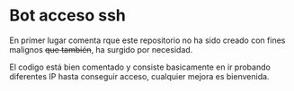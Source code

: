 # Bot acceso ssh

En primer lugar comenta rque este repositorio no ha sido creado con fines malignos ~~que también~~, ha surgido por necesidad.

El codigo está bien comentado y consiste basicamente en ir probando diferentes IP hasta conseguir acceso, cualquier mejora es bienvenida.
